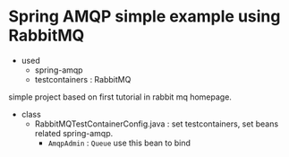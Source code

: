 # Spring AMQP simple example using RabbitMQ

 * used
   * spring-amqp
   * testcontainers : RabbitMQ

 simple project based on first tutorial in rabbit mq homepage.

 * class
   * RabbitMQTestContainerConfig.java : set testcontainers, set beans related spring-amqp.
     * `AmqpAdmin` : `Queue` use this bean to bind